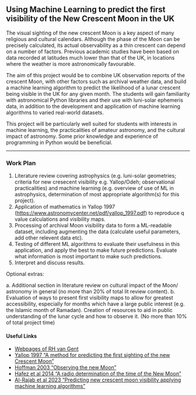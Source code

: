 ## Using Machine Learning to predict the first visibility of the New Crescent Moon in the UK

The visual sighting of the new crescent Moon is a key aspect of many religious and cultural calendars. Although the phase of the Moon can be precisely calculated, its actual observability as a thin crescent can depend on a number of factors. Previous academic studies have been based on data recorded at latitudes much lower than that of the UK, in locations where the weather is more astronomically favourable.

The aim of this project would be to combine UK observation reports of the crescent Moon, with other factors such as archival weather data, and build a machine learning algorithm to predict the likelihood of a lunar crescent being visible in the UK for any given month. The students will gain familiarity with astronomical Python libraries and their use with luni-solar ephemeris data, in addition to the development and application of machine learning algorithms to varied real-world datasets.

This project will be particularly well suited for students with interests in machine learning, the practicalities of amateur astronomy, and the cultural impact of astronomy. Some prior knowledge and experience of programming in Python would be beneficial.

---

### Work Plan

1. Literature review covering astrophysics (e.g. luni-solar geometries; criteria for new cresecent visibility e.g. Yallop/Odeh; observational practicalities) and machine learning (e.g. overview of use of ML in astrophysics, determination of most appropriate algorithm(s) for this project). 
2. Application of mathematics in Yallop 1997 (https://www.astronomycenter.net/pdf/yallop_1997.pdf) to reproduce q value calculations and visibility maps. 
3. Processing of archival Moon visibility data to form a ML-readable dataset, including augmenting the data (calculate useful parameters, add other relevent data etc).
4. Testing of different ML algorithms to evaluate their usefulness in this application, and apply the best to make future predictions. Evaluate what information is most important to make such predictions. 
6. Interpret and discuss results.

Optional extras: 

a. Additional section in literature review on cultural impact of the Moon/ astronomy in general (no more than 20\% of total lit review content).
b. Evaluation of ways to present first visibility maps to allow for greatest accessibility, especially for months which have a large public interest (e.g. the Islamic month of Ramadan). Creation of resources to aid in public understanding of the lunar cycle and how to observe it. (No more than 10\% of total project time)


#### Useful Links

* [Webpages of RH van Gent](https://webspace.science.uu.nl/~gent0113/islam/islam_lunvis.htm)
* [Yallop 1997 “A method for predicting the first sighting of the new Crescent Moon”](https://www.astronomycenter.net/pdf/yallop_1997.pdf)
* [Hoffman 2003 “Observing the new Moon”](https://academic.oup.com/mnras/article/340/3/1039/1746574)
* [Hafez et al 2014 “A radio determination of the time of the New Moon”](https://academic.oup.com/mnras/article/439/3/2271/1084163)
* [Al-Rajab et al 2023 “Predicting new crescent moon visibility applying machine learning algorithms”](https://www.nature.com/articles/s41598-023-32807-x)
